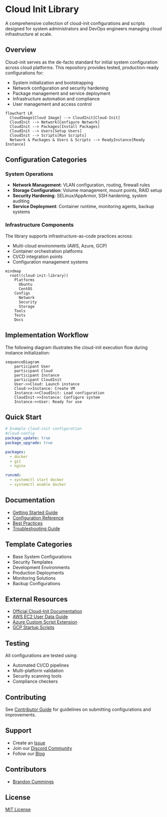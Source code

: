 # Cloud Init Library

A comprehensive collection of cloud-init configurations and scripts designed for system administrators and DevOps engineers managing cloud infrastructure at scale.

## Overview

Cloud-init serves as the de-facto standard for initial system configuration across cloud platforms. This repository provides tested, production-ready configurations for:

- System initialization and bootstrapping
- Network configuration and security hardening
- Package management and service deployment
- Infrastructure automation and compliance
- User management and access control

```mermaid
flowchart LR
  CloudImage[Cloud Image] --> CloudInit[Cloud-Init]
  CloudInit --> Network[Configure Network]
  CloudInit --> Packages[Install Packages]
  CloudInit --> Users[Setup Users]
  CloudInit --> Scripts[Run Scripts]
  Network & Packages & Users & Scripts --> ReadyInstance[Ready Instance]
```

## Configuration Categories

### System Operations

- **Network Management**: VLAN configuration, routing, firewall rules
- **Storage Configuration**: Volume management, mount points, RAID setup
- **Security Hardening**: SELinux/AppArmor, SSH hardening, system auditing
- **Service Deployment**: Container runtime, monitoring agents, backup systems

### Infrastructure Components

The library supports infrastructure-as-code practices across:

- Multi-cloud environments (AWS, Azure, GCP)
- Container orchestration platforms
- CI/CD integration points
- Configuration management systems

```mermaid
mindmap
  root((cloud-init-library))
    Platforms
      Ubuntu
      CentOS
    Configs
      Network
      Security
      Storage
    Tools
    Tests
    Docs
```

## Implementation Workflow

The following diagram illustrates the cloud-init execution flow during instance initialization:

```mermaid
sequenceDiagram
    participant User
    participant Cloud
    participant Instance
    participant CloudInit
    User->>Cloud: Launch instance
    Cloud->>Instance: Create VM
    Instance->>CloudInit: Load configuration
    CloudInit->>Instance: Configure system
    Instance->>User: Ready for use
```

## Quick Start

```yaml
# Example cloud-init configuration
#cloud-config
package_update: true
package_upgrade: true

packages:
  - docker
  - git
  - nginx

runcmd:
  - systemctl start docker
  - systemctl enable docker
```

## Documentation

- [Getting Started Guide](docs/getting-started.md)
- [Configuration Reference](docs/config-reference.md)
- [Best Practices](docs/best-practices.md)
- [Troubleshooting Guide](docs/troubleshooting.md)

## Template Categories

- Base System Configurations
- Security Templates
- Development Environments
- Production Deployments
- Monitoring Solutions
- Backup Configurations

## External Resources

- [Official Cloud-Init Documentation](https://cloudinit.readthedocs.io/)
- [AWS EC2 User Data Guide](https://docs.aws.amazon.com/AWSEC2/latest/UserGuide/user-data.html)
- [Azure Custom Script Extension](https://docs.microsoft.com/azure/virtual-machines/extensions/custom-script-linux)
- [GCP Startup Scripts](https://cloud.google.com/compute/docs/instances/startup-scripts)

## Testing

All configurations are tested using:

- Automated CI/CD pipelines
- Multi-platform validation
- Security scanning tools
- Compliance checkers

## Contributing

See [Contributor Guide](docs/contributor-guide.md) for guidelines on submitting configurations and improvements.

## Support

- Create an [Issue](https://github.com/rbcmgs/cloud-init-library/issues)
- Join our [Discord Community](https://discord.gg/cloudiniters)
- Follow our [Blog](https://medium.com/cloud-init-library)

## Contributors

- [Brandon Cummings](https://github.com/rbcmgs)

## License

[MIT License](LICENSE)
